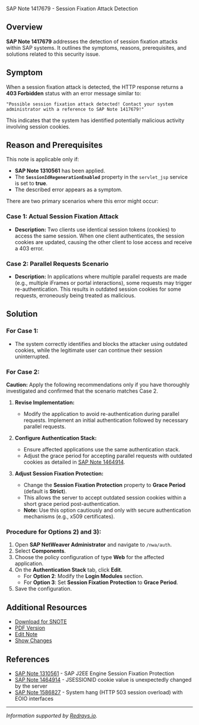 SAP Note 1417679 - Session Fixation Attack Detection

## Overview

**SAP Note 1417679** addresses the detection of session fixation attacks within SAP systems. It outlines the symptoms, reasons, prerequisites, and solutions related to this security issue.

## Symptom

When a session fixation attack is detected, the HTTP response returns a **403 Forbidden** status with an error message similar to:

```
"Possible session fixation attack detected! Contact your system administrator with a reference to SAP Note 1417679!"
```

This indicates that the system has identified potentially malicious activity involving session cookies.

## Reason and Prerequisites

This note is applicable only if:

- **SAP Note 1310561** has been applied.
- The **`SessionIdRegenerationEnabled`** property in the `servlet_jsp` service is set to **true**.
- The described error appears as a symptom.

There are two primary scenarios where this error might occur:

### Case 1: Actual Session Fixation Attack

- **Description:** Two clients use identical session tokens (cookies) to access the same session. When one client authenticates, the session cookies are updated, causing the other client to lose access and receive a 403 error.
  
### Case 2: Parallel Requests Scenario

- **Description:** In applications where multiple parallel requests are made (e.g., multiple iFrames or portal interactions), some requests may trigger re-authentication. This results in outdated session cookies for some requests, erroneously being treated as malicious.

## Solution

### For Case 1:

- The system correctly identifies and blocks the attacker using outdated cookies, while the legitimate user can continue their session uninterrupted.

### For Case 2:

**Caution:** Apply the following recommendations only if you have thoroughly investigated and confirmed that the scenario matches Case 2.

1. **Revise Implementation:**
   - Modify the application to avoid re-authentication during parallel requests. Implement an initial authentication followed by necessary parallel requests.

2. **Configure Authentication Stack:**
   - Ensure affected applications use the same authentication stack.
   - Adjust the grace period for accepting parallel requests with outdated cookies as detailed in [SAP Note 1464914](https://me.sap.com/notes/1464914).

3. **Adjust Session Fixation Protection:**
   - Change the **Session Fixation Protection** property to **Grace Period** (default is **Strict**).
   - This allows the server to accept outdated session cookies within a short grace period post-authentication.
   - **Note:** Use this option cautiously and only with secure authentication mechanisms (e.g., x509 certificates).

### Procedure for Options 2) and 3):

1. Open **SAP NetWeaver Administrator** and navigate to `/nwa/auth`.
2. Select **Components**.
3. Choose the policy configuration of type **Web** for the affected application.
4. On the **Authentication Stack** tab, click **Edit**.
   - For **Option 2**: Modify the **Login Modules** section.
   - For **Option 3**: Set **Session Fixation Protection** to **Grace Period**.
5. Save the configuration.

## Additional Resources

- [Download for SNOTE](https://notesdownloads.sap.com/note/0040000016943612017)
- [PDF Version](https://me.sap.com/sap/support/sfm/notes/print/0001417679?language=en-US&token=5CAB6D107F786D0C45107EC1333BDA55)
- [Edit Note](https://me.sap.com/sap/support/notes/edit/0001417679)
- [Show Changes](https://me.sap.com/notes/0001417679/compare)

## References

- [SAP Note 1310561](https://me.sap.com/notes/1310561) - SAP J2EE Engine Session Fixation Protection
- [SAP Note 1464914](https://me.sap.com/notes/1464914) - JSESSIONID cookie value is unexpectedly changed by the server
- [SAP Note 1586827](https://me.sap.com/notes/1586827) - System hang (HTTP 503 session overload) with EOIO interfaces

---

*Information supported by [Redrays.io](https://redrays.io).*